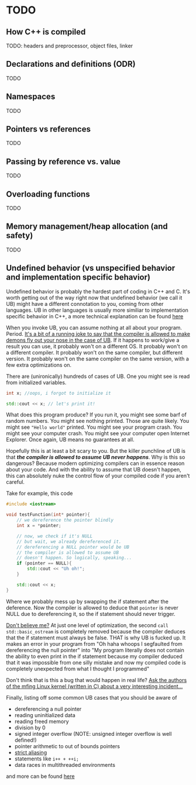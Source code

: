 # TODO

## How C++ is compiled
TODO: headers and preprocessor, object files, linker

## Declarations and definitions (ODR)
TODO

## Namespaces
TODO

## Pointers vs references
TODO

## Passing by reference vs. value
TODO

## Overloading functions
TODO

## Memory management/heap allocation (and safety)
TODO

## Undefined behavior (vs unspecified behavior and implementation specific behavior)
Undefined behavior is probably the hardest part of coding in C++ and C. It's worth getting out of the way right now that undefined behavior (we call it UB) might have a different connotation to you, coming from other languages. UB in other languages is usually more similiar to implementation specific behavior in C++, a more technical explanation can be found [here](https://stackoverflow.com/a/4105123/12310828)

When you invoke UB, you can assume nothing at all about your program. Period. [It's a bit of a running joke to say that the compiler is allowed to make demons fly out your nose in the case of UB](http://www.catb.org/jargon/html/N/nasal-demons.html). If it happens to work/give a result you can use, it probably won't on a different OS. It probably won't on a different compiler. It probably won't on the same compiler, but different version. It probably won't on the same compiler on the same version, with a few extra optimizations on.


There are (unironically) hundreds of cases of UB. One you might see is read from initialized variables.
```c++
int x; //oops, i forgot to initialize it

std::cout << x; // let's print it!
```

What does this program produce? If you run it, you might see some barf of random numbers. You might see nothing printed. Those are quite likely. You might see `"Hello world"` printed. You might see your program crash. You might see your computer crash. You might see your computer open Internet Explorer. Once again, UB means no guarantees at all.

Hopefully this is at least a bit scary to you. But the killer punchline of UB is that ***the compiler is allowed to assume UB never happens***. Why is this so dangerous? Because modern optimizing compilers can in essence reason about your code. And with the ability to assume that UB doesn't happen, this can absolutely nuke the control flow of your compiled code if you aren't careful.

Take for example, this code
```c++
#include <iostream>

void testFunction(int* pointer){
    // we dereference the pointer blindly
    int x = *pointer;

    // now, we check if it's NULL
    // but wait, we already dereferenced it.
    // dereferencing a NULL pointer would be UB
    // the compiler is allowed to assume UB
    // doesn't happen. So logically, speaking...
    if (pointer == NULL){
        std::cout << "Uh oh!";
    }

    std::cout << x;
}
```
Where we probably mess up by swapping the if statement after the deference. Now the compiler is allowed to deduce that `pointer` is never NULL due to dereferencing it, so the if statement should never trigger.

[Don't believe me?](https://gcc.godbolt.org/#z:OYLghAFBqd5QCxAYwPYBMCmBRdBLAF1QCcAaPECAMzwBtMA7AQwFtMQByARg9KtQYEAysib0QXACx8BBAKoBnTAAUAHpwAMvAFYTStJg1DIApACYAQuYukl9ZATwDKjdAGFUtAK4sGe1wAyeAyYAHI%2BAEaYxCAAbKQADqgKhE4MHt6%2BekkpjgJBIeEsUTHxdpgOaUIETMQEGT5%2BXLaY9nkM1bUEBWGR0XG2NXUNWc0KQ93BvcX9sQCUtqhexMjsHOYAzMHI3lgA1CYbbk7jxJish9gmGgCC1zcAbqh46HsEmOMAYl4MlQIQwQIACo9klAdE5iYAOxWW57eF7AD0iL2AHdMHssGcqNFGKs3ggMWDBNE9hFaMF0LQAJ73BF7QF7VQHDYAET2QOJ72Ih1hdzhCORewYqFRpDRGOQhOQAGsGVQGQQwBwFMKvLRaHTBSiIl4CGimIRxei9mIzkx0NTMbicWdfphXoQAHRa%2BFCrGYW144LAU17UJyAIBUHPEnEBmquR8%2BlCgiEvZoFgJOikvCqsS0UUOt6oU0KBQ%2BDFR11IlHoVAfBjK/UIJgJBKMJ17IS5zPAPCiDXU8UKBtMGU%2Bp1Dkt4BUQLmkw6sqf%2BwMBSEwkv08boEAoJb6w5uLcHMxmOQIPaoBBgMDmMy8kvQ6e3EsrtdoPUs7dHJmX29Qm83DgLWicACsvB%2BBwWikKgnDbpY1h7AoSwrBimw8KQBCaD%2BCwyiAGwbE6WG4Xh%2BH6JwkhAahYGcLwCggBoyGoQscCwEgibJvQZAUBATEpjEwBcBszRYA8HaYAAangmCogA8g2wFITQtDcpREARKRETBLU1KcEhKnMMQ1LiRE2gVCh3C8ImbCCOJDA0qRWAsIYwDiCBvD4GclQPB8pGYKoFR6msSHgn%2Bxn6HgETEGpHhYKRBDEHgLAaT%2BfAGMACgiWJkmMHFMiCCIYjsFImXyEoaikbozQGEYKDWNYQURJRkALKgCTtJRHAALTiRoewtS1K5TqYUGWGYoHlH8fgQK4IxNKQgRTEUJTZMkqQCBN825GkPSzf0YytIZVQTMtW1tLtXTrX0MRjHtniNHo4zHTNp0SAssHLKsD2ERwgGkMBoHgRwTIAByxC1sSSHswDIMgew8U6XB7BAuCECQu68XMvBGVoczoZh2H4TjuFvcRn2kT9FFUTRjl0TAiDrkmnHkJQHEsSA3G8aQ/GCSlElSRlsnyZQSmOaQWlqRlQs6XpBkOBlpmMAQFlWQLNl2Q5oHOTtbnNaBnnee8GX%2BaRFIhWFGBrKBUUxXFCxUIlyWiZz6WBfwWWdrl0iOwVKjqALuhmPodkVf1NgG7VED1Y1aTNW1MNdT1bJ9VYA1DdtI0uAw7iXaMU2pydMxnYkC3tPteerfkd059dSftJ0wzp5Nw2VxM2dzedXSFzddSN5tj1wS9XC/gBJECz9/2A8DoPg5D2Ew3D%2BBEOGiEo2T6OY1hOG4zj%2BMD995G2KTaNoW9Zib7wxOL/vbnECkziSEAA%3D%3D%3D) At just one level of optimization, the second `call    std::basic_ostream` is completely removed because the compiler deduces that the if statement must always be false. THAT is why UB is fucked up. It makes an error in your program from "Oh haha whoops I segfaulted from dereferencing the null pointer" into "My program literally does not contain the ability to even print in the if statement because my compiler deduced that it was impossible from one silly mistake and now my compiled code is completely unexpected from what I thought I programmed"

Don't think that is this a bug that would happen in real life? [Ask the authors of the mfing Linux kernel (written in C) about a very interesting incident...](https://lwn.net/Articles/342330/)

Finally, listing off some common UB cases that you should be aware of
- dereferencing a null pointer
- reading uninitialized data
- reading freed memory
- division by 0
- signed integer overflow (NOTE: unsigned integer overflow is well defined!)
- pointer arithmetic to out of bounds pointers
- [strict aliasing](https://stackoverflow.com/q/98650/12310828)
- statements like `i++ + ++i;`
- data races in multithreaded environments

and more can be found [here](https://stackoverflow.com/q/367633/12310828)
